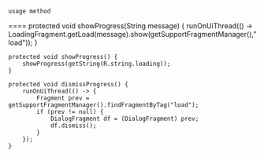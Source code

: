     usage method
====
    protected void showProgress(String message) {
        runOnUiThread(() -> LoadingFragment.getLoad(message).show(getSupportFragmentManager(),"load"));
    }

    protected void showProgress() {
        showProgress(getString(R.string.loading));
    }

    protected void dismissProgress() {
        runOnUiThread(() -> {
            Fragment prev = getSupportFragmentManager().findFragmentByTag("load");
            if (prev != null) {
                DialogFragment df = (DialogFragment) prev;
                df.dismiss();
            }
        });
    }